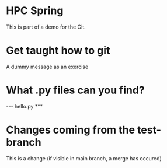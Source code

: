 # HPC Spring
This is part of a demo for the Git.

# Get taught how to git
A dummy message as an exercise

# What .py files can you find?
--- hello.py ***

# Changes coming from the test-branch
This is a change
(if visible in main branch, a merge has occured)

